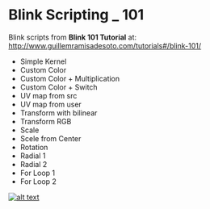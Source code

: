 # Blink Scripting _ 101
  
Blink scripts from <b>Blink 101 Tutorial</b> at:  
http://www.guillemramisadesoto.com/tutorials#/blink-101/  

* Simple Kernel  
* Custom Color  
* Custom Color + Multiplication  
* Custom Color + Switch  
* UV map from src  
* UV map from user  
* Transform with bilinear  
* Transform RGB  
* Scale  
* Scele from Center  
* Rotation  
* Radial 1  
* Radial 2  
* For Loop 1  
* For Loop 2  


[![alt text](https://images.squarespace-cdn.com/content/v1/54dd6cbee4b03539bbd8e897/1581705444754-K7Z5VW4KX0V478RXGKH1/ke17ZwdGBToddI8pDm48kHokvEpnej2NLTJ5S3u21XBZw-zPPgdn4jUwVcJE1ZvWQUxwkmyExglNqGp0IvTJZamWLI2zvYWH8K3-s_4yszcp2ryTI0HqTOaaUohrI8PIWAp3ybj0mvtjZoEJXisjjbjbZ2mGDJsoq3iWceeeYg0KMshLAGzx4R3EDFOm1kBS/image-asset.jpeg?format=500w "Blink 101")]( )
